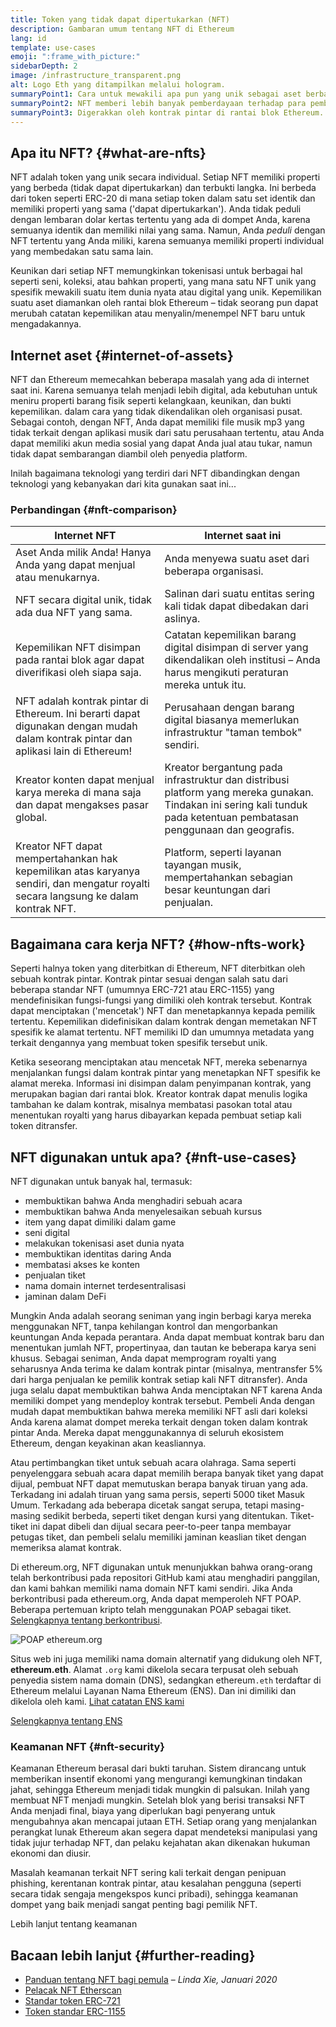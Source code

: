 ```yaml
---
title: Token yang tidak dapat dipertukarkan (NFT)
description: Gambaran umum tentang NFT di Ethereum
lang: id
template: use-cases
emoji: ":frame_with_picture:"
sidebarDepth: 2
image: /infrastructure_transparent.png
alt: Logo Eth yang ditampilkan melalui hologram.
summaryPoint1: Cara untuk mewakili apa pun yang unik sebagai aset berbasis Ethereum.
summaryPoint2: NFT memberi lebih banyak pemberdayaan terhadap para pembuat konten daripada sebelumnya.
summaryPoint3: Digerakkan oleh kontrak pintar di rantai blok Ethereum.
---
```


## Apa itu NFT? \{#what-are-nfts}

NFT adalah token yang unik secara individual. Setiap NFT memiliki properti yang berbeda (tidak dapat dipertukarkan) dan terbukti langka. Ini berbeda dari token seperti ERC-20 di mana setiap token dalam satu set identik dan memiliki properti yang sama ('dapat dipertukarkan'). Anda tidak peduli dengan lembaran dolar kertas tertentu yang ada di dompet Anda, karena semuanya identik dan memiliki nilai yang sama. Namun, Anda _peduli_ dengan NFT tertentu yang Anda miliki, karena semuanya memiliki properti individual yang membedakan satu sama lain.

Keunikan dari setiap NFT memungkinkan tokenisasi untuk berbagai hal seperti seni, koleksi, atau bahkan properti, yang mana satu NFT unik yang spesifik mewakili suatu item dunia nyata atau digital yang unik. Kepemilikan suatu aset diamankan oleh rantai blok Ethereum – tidak seorang pun dapat merubah catatan kepemilikan atau menyalin/menempel NFT baru untuk mengadakannya.

<YouTube id="Xdkkux6OxfM" />

## Internet aset \{#internet-of-assets}

NFT dan Ethereum memecahkan beberapa masalah yang ada di internet saat ini. Karena semuanya telah menjadi lebih digital, ada kebutuhan untuk meniru properti barang fisik seperti kelangkaan, keunikan, dan bukti kepemilikan. dalam cara yang tidak dikendalikan oleh organisasi pusat. Sebagai contoh, dengan NFT, Anda dapat memiliki file musik mp3 yang tidak terkait dengan aplikasi musik dari satu perusahaan tertentu, atau Anda dapat memiliki akun media sosial yang dapat Anda jual atau tukar, namun tidak dapat sembarangan diambil oleh penyedia platform.

Inilah bagaimana teknologi yang terdiri dari NFT dibandingkan dengan teknologi yang kebanyakan dari kita gunakan saat ini...

### Perbandingan \{#nft-comparison}

| Internet NFT                                                                                                                        | Internet saat ini                                                                                                                                                      |
| ----------------------------------------------------------------------------------------------------------------------------------- | ---------------------------------------------------------------------------------------------------------------------------------------------------------------------- |
| Aset Anda milik Anda! Hanya Anda yang dapat menjual atau menukarnya.                                                                | Anda menyewa suatu aset dari beberapa organisasi.                                                                                                                      |
| NFT secara digital unik, tidak ada dua NFT yang sama.                                                                               | Salinan dari suatu entitas sering kali tidak dapat dibedakan dari aslinya.                                                                                             |
| Kepemilikan NFT disimpan pada rantai blok agar dapat diverifikasi oleh siapa saja.                                                  | Catatan kepemilikan barang digital disimpan di server yang dikendalikan oleh institusi – Anda harus mengikuti peraturan mereka untuk itu.                              |
| NFT adalah kontrak pintar di Ethereum. Ini berarti dapat digunakan dengan mudah dalam kontrak pintar dan aplikasi lain di Ethereum! | Perusahaan dengan barang digital biasanya memerlukan infrastruktur "taman tembok" sendiri.                                                                             |
| Kreator konten dapat menjual karya mereka di mana saja dan dapat mengakses pasar global.                                            | Kreator bergantung pada infrastruktur dan distribusi platform yang mereka gunakan. Tindakan ini sering kali tunduk pada ketentuan pembatasan penggunaan dan geografis. |
| Kreator NFT dapat mempertahankan hak kepemilikan atas karyanya sendiri, dan mengatur royalti secara langsung ke dalam kontrak NFT.  | Platform, seperti layanan tayangan musik, mempertahankan sebagian besar keuntungan dari penjualan.                                                                     |

## Bagaimana cara kerja NFT? \{#how-nfts-work}

Seperti halnya token yang diterbitkan di Ethereum, NFT diterbitkan oleh sebuah kontrak pintar. Kontrak pintar sesuai dengan salah satu dari beberapa standar NFT (umumnya ERC-721 atau ERC-1155) yang mendefinisikan fungsi-fungsi yang dimiliki oleh kontrak tersebut. Kontrak dapat menciptakan ('mencetak') NFT dan menetapkannya kepada pemilik tertentu. Kepemilikan didefinisikan dalam kontrak dengan memetakan NFT spesifik ke alamat tertentu. NFT memiliki ID dan umumnya metadata yang terkait dengannya yang membuat token spesifik tersebut unik.

Ketika seseorang menciptakan atau mencetak NFT, mereka sebenarnya menjalankan fungsi dalam kontrak pintar yang menetapkan NFT spesifik ke alamat mereka. Informasi ini disimpan dalam penyimpanan kontrak, yang merupakan bagian dari rantai blok. Kreator kontrak dapat menulis logika tambahan ke dalam kontrak, misalnya membatasi pasokan total atau menentukan royalti yang harus dibayarkan kepada pembuat setiap kali token ditransfer.

## NFT digunakan untuk apa? \{#nft-use-cases}

NFT digunakan untuk banyak hal, termasuk:

- membuktikan bahwa Anda menghadiri sebuah acara
- membuktikan bahwa Anda menyelesaikan sebuah kursus
- item yang dapat dimiliki dalam game
- seni digital
- melakukan tokenisasi aset dunia nyata
- membuktikan identitas daring Anda
- membatasi akses ke konten
- penjualan tiket
- nama domain internet terdesentralisasi
- jaminan dalam DeFi

Mungkin Anda adalah seorang seniman yang ingin berbagi karya mereka menggunakan NFT, tanpa kehilangan kontrol dan mengorbankan keuntungan Anda kepada perantara. Anda dapat membuat kontrak baru dan menentukan jumlah NFT, propertinyaa, dan tautan ke beberapa karya seni khusus. Sebagai seniman, Anda dapat memprogram royalti yang seharusnya Anda terima ke dalam kontrak pintar (misalnya, mentransfer 5% dari harga penjualan ke pemilik kontrak setiap kali NFT ditransfer). Anda juga selalu dapat membuktikan bahwa Anda menciptakan NFT karena Anda memiliki dompet yang mendeploy kontrak tersebut. Pembeli Anda dengan mudah dapat membuktikan bahwa mereka memiliki NFT asli dari koleksi Anda karena alamat dompet mereka terkait dengan token dalam kontrak pintar Anda. Mereka dapat menggunakannya di seluruh ekosistem Ethereum, dengan keyakinan akan keasliannya.

Atau pertimbangkan tiket untuk sebuah acara olahraga. Sama seperti penyelenggara sebuah acara dapat memilih berapa banyak tiket yang dapat dijual, pembuat NFT dapat memutuskan berapa banyak tiruan yang ada. Terkadang ini adalah tiruan yang sama persis, seperti 5000 tiket Masuk Umum. Terkadang ada beberapa dicetak sangat serupa, tetapi masing-masing sedikit berbeda, seperti tiket dengan kursi yang ditentukan. Tiket-tiket ini dapat dibeli dan dijual secara peer-to-peer tanpa membayar petugas tiket, dan pembeli selalu memiliki jaminan keaslian tiket dengan memeriksa alamat kontrak.

Di ethereum.org, NFT digunakan untuk menunjukkan bahwa orang-orang telah berkontribusi pada repositori GitHub kami atau menghadiri panggilan, dan kami bahkan memiliki nama domain NFT kami sendiri. Jika Anda berkontribusi pada ethereum.org, Anda dapat memperoleh NFT POAP. Beberapa pertemuan kripto telah menggunakan POAP sebagai tiket. [Selengkapnya tentang berkontribusi](/contributing/#poap).

![POAP ethereum.org](./poap.png)

Situs web ini juga memiliki nama domain alternatif yang didukung oleh NFT, **ethereum.eth**. Alamat `.org` kami dikelola secara terpusat oleh sebuah penyedia sistem nama domain (DNS), sedangkan ethereum`.eth` terdaftar di Ethereum melalui Layanan Nama Ethereum (ENS). Dan ini dimiliki dan dikelola oleh kami. [Lihat catatan ENS kami](https://app.ens.domains/name/ethereum.eth)

[Selengkapnya tentang ENS](https://app.ens.domains)

<Divider />

### Keamanan NFT \{#nft-security}

Keamanan Ethereum berasal dari bukti taruhan. Sistem dirancang untuk memberikan insentif ekonomi yang mengurangi kemungkinan tindakan jahat, sehingga Ethereum menjadi tidak mungkin di palsukan. Inilah yang membuat NFT menjadi mungkin. Setelah blok yang berisi transaksi NFT Anda menjadi final, biaya yang diperlukan bagi penyerang untuk mengubahnya akan mencapai jutaan ETH. Setiap orang yang menjalankan perangkat lunak Ethereum akan segera dapat mendeteksi manipulasi yang tidak jujur terhadap NFT, dan pelaku kejahatan akan dikenakan hukuman ekonomi dan diusir.

Masalah keamanan terkait NFT sering kali terkait dengan penipuan phishing, kerentanan kontrak pintar, atau kesalahan pengguna (seperti secara tidak sengaja mengekspos kunci pribadi), sehingga keamanan dompet yang baik menjadi sangat penting bagi pemilik NFT.

<ButtonLink to="/security/">
  Lebih lanjut tentang keamanan
</ButtonLink>

## Bacaan lebih lanjut \{#further-reading}

- [Panduan tentang NFT bagi pemula](https://linda.mirror.xyz/df649d61efb92c910464a4e74ae213c4cab150b9cbcc4b7fb6090fc77881a95d) – _Linda Xie, Januari 2020_
- [Pelacak NFT Etherscan](https://etherscan.io/nft-top-contracts)
- [Standar token ERC-721](/developers/docs/standards/tokens/erc-721/)
- [Token standar ERC-1155](/developers/docs/standards/tokens/erc-1155/)

<Divider />

<QuizWidget quizKey="nfts" />
